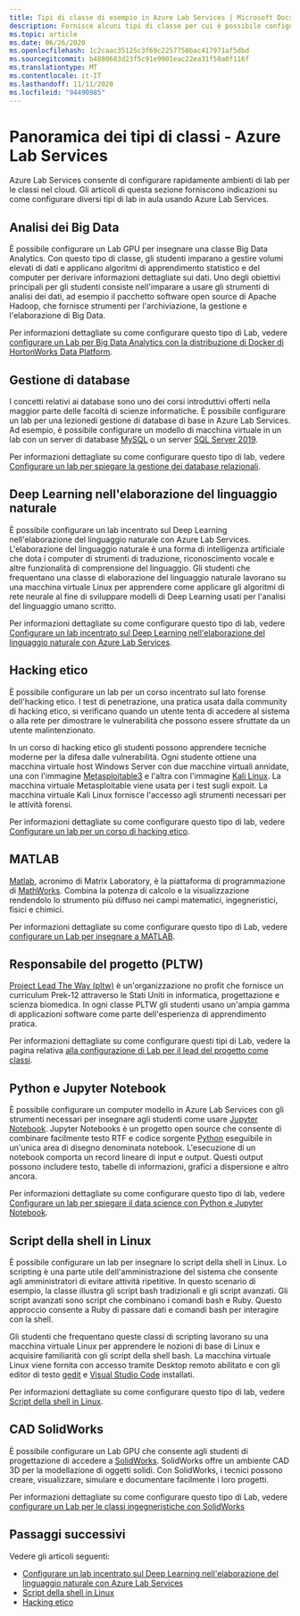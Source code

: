 ```yaml
---
title: Tipi di classe di esempio in Azure Lab Services | Microsoft Docs
description: Fornisce alcuni tipi di classe per cui è possibile configurare lab con Azure Lab Services.
ms.topic: article
ms.date: 06/26/2020
ms.openlocfilehash: 1c2caac35125c3f69c2257750bac417971af5dbd
ms.sourcegitcommit: b4880683d23f5c91e9901eac22ea31f50a0f116f
ms.translationtype: MT
ms.contentlocale: it-IT
ms.lasthandoff: 11/11/2020
ms.locfileid: "94490985"
---
```

# <a name="class-types-overview---azure-lab-services"></a>Panoramica dei tipi di classi - Azure Lab Services

Azure Lab Services consente di configurare rapidamente ambienti di lab per le classi nel cloud. Gli articoli di questa sezione forniscono indicazioni su come configurare diversi tipi di lab in aula usando Azure Lab Services.

## <a name="big-data-analytics"></a>Analisi dei Big Data
È possibile configurare un Lab GPU per insegnare una classe Big Data Analytics. Con questo tipo di classe, gli studenti imparano a gestire volumi elevati di dati e applicano algoritmi di apprendimento statistico e del computer per derivare informazioni dettagliate sui dati. Uno degli obiettivi principali per gli studenti consiste nell'imparare a usare gli strumenti di analisi dei dati, ad esempio il pacchetto software open source di Apache Hadoop, che fornisce strumenti per l'archiviazione, la gestione e l'elaborazione di Big Data. 

Per informazioni dettagliate su come configurare questo tipo di Lab, vedere [configurare un Lab per Big Data Analytics con la distribuzione di Docker di HortonWorks Data Platform](class-type-big-data-analytics.md).

## <a name="database-management"></a>Gestione di database
I concetti relativi ai database sono uno dei corsi introduttivi offerti nella maggior parte delle facoltà di scienze informatiche. È possibile configurare un lab per una lezionedi gestione di database di base in Azure Lab Services. Ad esempio, è possibile configurare un modello di macchina virtuale in un lab con un server di database [MySQL](https://www.mysql.com/) o un server [SQL Server 2019](https://www.microsoft.com/sql-server/sql-server-2019).

Per informazioni dettagliate su come configurare questo tipo di lab, vedere [Configurare un lab per spiegare la gestione dei database relazionali](class-type-database-management.md).

## <a name="deep-learning-in-natural-language-processing"></a>Deep Learning nell'elaborazione del linguaggio naturale
È possibile configurare un lab incentrato sul Deep Learning nell'elaborazione del linguaggio naturale con Azure Lab Services. L'elaborazione del linguaggio naturale è una forma di intelligenza artificiale che dota i computer di strumenti di traduzione, riconoscimento vocale e altre funzionalità di comprensione del linguaggio. Gli studenti che frequentano una classe di elaborazione del linguaggio naturale lavorano su una macchina virtuale Linux per apprendere come applicare gli algoritmi di rete neurale al fine di sviluppare modelli di Deep Learning usati per l'analisi del linguaggio umano scritto.

Per informazioni dettagliate su come configurare questo tipo di lab, vedere [Configurare un lab incentrato sul Deep Learning nell'elaborazione del linguaggio naturale con Azure Lab Services](class-type-deep-learning-natural-language-processing.md).

## <a name="ethical-hacking"></a>Hacking etico
È possibile configurare un lab per un corso incentrato sul lato forense dell'hacking etico. I test di penetrazione, una pratica usata dalla community di hacking etico, si verificano quando un utente tenta di accedere al sistema o alla rete per dimostrare le vulnerabilità che possono essere sfruttate da un utente malintenzionato.

In un corso di hacking etico gli studenti possono apprendere tecniche moderne per la difesa dalle vulnerabilità. Ogni studente ottiene una macchina virtuale host Windows Server con due macchine virtuali annidate, una con l'immagine [Metasploitable3](https://github.com/rapid7/metasploitable3) e l'altra con l'immagine [Kali Linux](https://www.kali.org/). La macchina virtuale Metasploitable viene usata per i test sugli expoit.  La macchina virtuale Kali Linux fornisce l'accesso agli strumenti necessari per le attività forensi.

Per informazioni dettagliate su come configurare questo tipo di lab, vedere [Configurare un lab per un corso di hacking etico](class-type-ethical-hacking.md).

## <a name="matlab"></a>MATLAB
[Matlab](https://www.mathworks.com/products/matlab.html), acronimo di Matrix Laboratory, è la piattaforma di programmazione di [MathWorks](https://www.mathworks.com/).  Combina la potenza di calcolo e la visualizzazione rendendolo lo strumento più diffuso nei campi matematici, ingegneristici, fisici e chimici.

Per informazioni dettagliate su come configurare questo tipo di Lab, vedere [configurare un Lab per insegnare a MATLAB](class-type-matlab.md).

## <a name="project-lead-the-way-pltw"></a>Responsabile del progetto (PLTW)
[Project Lead The Way (pltw)](https://www.pltw.org/) è un'organizzazione no profit che fornisce un curriculum Prek-12 attraverso le Stati Uniti in informatica, progettazione e scienza biomedica.  In ogni classe PLTW gli studenti usano un'ampia gamma di applicazioni software come parte dell'esperienza di apprendimento pratica.

Per informazioni dettagliate su come configurare questi tipi di Lab, vedere la pagina relativa [alla configurazione di Lab per il lead del progetto come classi](class-type-pltw.md).

## <a name="python-and-jupyter-notebooks"></a>Python e Jupyter Notebook
È possibile configurare un computer modello in Azure Lab Services con gli strumenti necessari per insegnare agli studenti come usare [Jupyter Notebook](http://jupyter-notebook.readthedocs.io). Jupyter Notebooks è un progetto open source che consente di combinare facilmente testo RTF e codice sorgente [Python](https://www.python.org/) eseguibile in un'unica area di disegno denominata notebook. L'esecuzione di un notebook comporta un record lineare di input e output.  Questi output possono includere testo, tabelle di informazioni, grafici a dispersione e altro ancora.

Per informazioni dettagliate su come configurare questo tipo di lab, vedere [Configurare un lab per spiegare il data science con Python e Jupyter Notebook](class-type-jupyter-notebook.md).

## <a name="shell-scripting-on-linux"></a>Script della shell in Linux
È possibile configurare un lab per insegnare lo script della shell in Linux. Lo scripting è una parte utile dell'amministrazione del sistema che consente agli amministratori di evitare attività ripetitive. In questo scenario di esempio, la classe illustra gli script bash tradizionali e gli script avanzati. Gli script avanzati sono script che combinano i comandi bash e Ruby. Questo approccio consente a Ruby di passare dati e comandi bash per interagire con la shell.

Gli studenti che frequentano queste classi di scripting lavorano su una macchina virtuale Linux per apprendere le nozioni di base di Linux e acquisire familiarità con gli script della shell bash. La macchina virtuale Linux viene fornita con accesso tramite Desktop remoto abilitato e con gli editor di testo [gedit](https://help.gnome.org/users/gedit/stable/) e [Visual Studio Code](https://code.visualstudio.com/) installati.

Per informazioni dettagliate su come configurare questo tipo di lab, vedere [Script della shell in Linux](class-type-shell-scripting-linux.md).

## <a name="solidworks-computer-aided-design-cad"></a>CAD SolidWorks
È possibile configurare un Lab GPU che consente agli studenti di progettazione di accedere a [SolidWorks](https://www.solidworks.com/).  SolidWorks offre un ambiente CAD 3D per la modellazione di oggetti solidi.  Con SolidWorks, i tecnici possono creare, visualizzare, simulare e documentare facilmente i loro progetti.

Per informazioni dettagliate su come configurare questo tipo di Lab, vedere [configurare un Lab per le classi ingegneristiche con SolidWorks](class-type-solidworks.md)

## <a name="next-steps"></a>Passaggi successivi
Vedere gli articoli seguenti:

- [Configurare un lab incentrato sul Deep Learning nell'elaborazione del linguaggio naturale con Azure Lab Services](class-type-deep-learning-natural-language-processing.md)
- [Script della shell in Linux](class-type-shell-scripting-linux.md)
- [Hacking etico](class-type-ethical-hacking.md)
